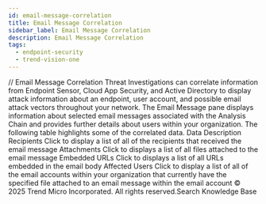 ```yaml
---
id: email-message-correlation
title: Email Message Correlation
sidebar_label: Email Message Correlation
description: Email Message Correlation
tags:
  - endpoint-security
  - trend-vision-one
---
```


/*<![CDATA[*/ $('#title').html($('meta[name=map-description]').attr('content')); /*]]>*/ Email Message Correlation Threat Investigations can correlate information from Endpoint Sensor, Cloud App Security, and Active Directory to display attack information about an endpoint, user account, and possible email attack vectors throughout your network. The Email Message pane displays information about selected email messages associated with the Analysis Chain and provides further details about users within your organization. The following table highlights some of the correlated data. Data Description Recipients Click to display a list of all of the recipients that received the email message Attachments Click to displays a list of all files attached to the email message Embedded URLs Click to displays a list of all URLs embedded in the email body Affected Users Click to display a list of all of the email accounts within your organization that currently have the specified file attached to an email message within the email account © 2025 Trend Micro Incorporated. All rights reserved.Search Knowledge Base